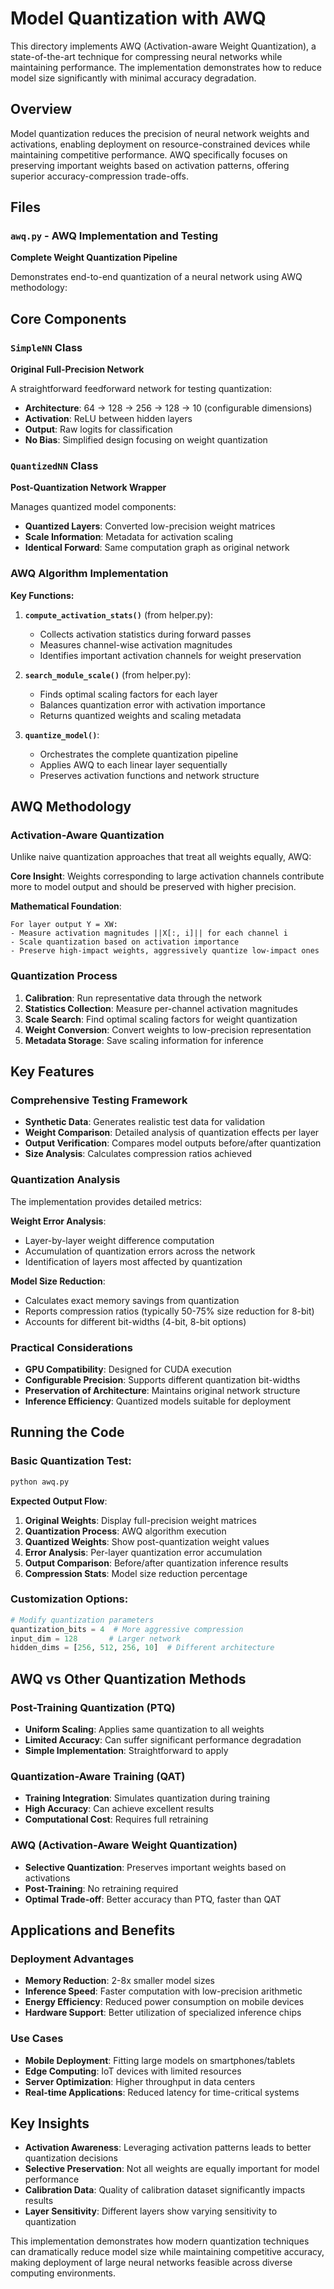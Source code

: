 # Model Quantization with AWQ

This directory implements AWQ (Activation-aware Weight Quantization), a state-of-the-art technique for compressing neural networks while maintaining performance. The implementation demonstrates how to reduce model size significantly with minimal accuracy degradation.

## Overview

Model quantization reduces the precision of neural network weights and activations, enabling deployment on resource-constrained devices while maintaining competitive performance. AWQ specifically focuses on preserving important weights based on activation patterns, offering superior accuracy-compression trade-offs.

## Files

### `awq.py` - AWQ Implementation and Testing
**Complete Weight Quantization Pipeline**

Demonstrates end-to-end quantization of a neural network using AWQ methodology:

## Core Components

### `SimpleNN` Class
**Original Full-Precision Network**

A straightforward feedforward network for testing quantization:
- **Architecture**: 64 → 128 → 256 → 128 → 10 (configurable dimensions)
- **Activation**: ReLU between hidden layers
- **Output**: Raw logits for classification
- **No Bias**: Simplified design focusing on weight quantization

### `QuantizedNN` Class  
**Post-Quantization Network Wrapper**

Manages quantized model components:
- **Quantized Layers**: Converted low-precision weight matrices
- **Scale Information**: Metadata for activation scaling
- **Identical Forward**: Same computation graph as original network

### AWQ Algorithm Implementation

**Key Functions:**

1. **`compute_activation_stats()`** (from helper.py):
   - Collects activation statistics during forward passes
   - Measures channel-wise activation magnitudes
   - Identifies important activation channels for weight preservation

2. **`search_module_scale()`** (from helper.py):
   - Finds optimal scaling factors for each layer
   - Balances quantization error with activation importance
   - Returns quantized weights and scaling metadata

3. **`quantize_model()`**:
   - Orchestrates the complete quantization pipeline
   - Applies AWQ to each linear layer sequentially
   - Preserves activation functions and network structure

## AWQ Methodology

### Activation-Aware Quantization
Unlike naive quantization approaches that treat all weights equally, AWQ:

**Core Insight**: Weights corresponding to large activation channels contribute more to model output and should be preserved with higher precision.

**Mathematical Foundation**:
```
For layer output Y = XW:
- Measure activation magnitudes ||X[:, i]|| for each channel i
- Scale quantization based on activation importance
- Preserve high-impact weights, aggressively quantize low-impact ones
```

### Quantization Process
1. **Calibration**: Run representative data through the network
2. **Statistics Collection**: Measure per-channel activation magnitudes  
3. **Scale Search**: Find optimal scaling factors for weight quantization
4. **Weight Conversion**: Convert weights to low-precision representation
5. **Metadata Storage**: Save scaling information for inference

## Key Features

### Comprehensive Testing Framework
- **Synthetic Data**: Generates realistic test data for validation
- **Weight Comparison**: Detailed analysis of quantization effects per layer
- **Output Verification**: Compares model outputs before/after quantization
- **Size Analysis**: Calculates compression ratios achieved

### Quantization Analysis
The implementation provides detailed metrics:

**Weight Error Analysis**:
- Layer-by-layer weight difference computation
- Accumulation of quantization errors across the network
- Identification of layers most affected by quantization

**Model Size Reduction**:
- Calculates exact memory savings from quantization
- Reports compression ratios (typically 50-75% size reduction for 8-bit)
- Accounts for different bit-widths (4-bit, 8-bit options)

### Practical Considerations
- **GPU Compatibility**: Designed for CUDA execution
- **Configurable Precision**: Supports different quantization bit-widths
- **Preservation of Architecture**: Maintains original network structure
- **Inference Efficiency**: Quantized models suitable for deployment

## Running the Code

### Basic Quantization Test:
```bash
python awq.py
```

**Expected Output Flow**:
1. **Original Weights**: Display full-precision weight matrices
2. **Quantization Process**: AWQ algorithm execution
3. **Quantized Weights**: Show post-quantization weight values  
4. **Error Analysis**: Per-layer quantization error accumulation
5. **Output Comparison**: Before/after quantization inference results
6. **Compression Stats**: Model size reduction percentage

### Customization Options:
```python
# Modify quantization parameters
quantization_bits = 4  # More aggressive compression
input_dim = 128       # Larger network
hidden_dims = [256, 512, 256, 10]  # Different architecture
```

## AWQ vs Other Quantization Methods

### Post-Training Quantization (PTQ)
- **Uniform Scaling**: Applies same quantization to all weights
- **Limited Accuracy**: Can suffer significant performance degradation  
- **Simple Implementation**: Straightforward to apply

### Quantization-Aware Training (QAT)
- **Training Integration**: Simulates quantization during training
- **High Accuracy**: Can achieve excellent results
- **Computational Cost**: Requires full retraining

### AWQ (Activation-Aware Weight Quantization)
- **Selective Quantization**: Preserves important weights based on activations
- **Post-Training**: No retraining required
- **Optimal Trade-off**: Better accuracy than PTQ, faster than QAT

## Applications and Benefits

### Deployment Advantages
- **Memory Reduction**: 2-8x smaller model sizes
- **Inference Speed**: Faster computation with low-precision arithmetic
- **Energy Efficiency**: Reduced power consumption on mobile devices
- **Hardware Support**: Better utilization of specialized inference chips

### Use Cases
- **Mobile Deployment**: Fitting large models on smartphones/tablets
- **Edge Computing**: IoT devices with limited resources  
- **Server Optimization**: Higher throughput in data centers
- **Real-time Applications**: Reduced latency for time-critical systems

## Key Insights

- **Activation Awareness**: Leveraging activation patterns leads to better quantization decisions
- **Selective Preservation**: Not all weights are equally important for model performance
- **Calibration Data**: Quality of calibration dataset significantly impacts results
- **Layer Sensitivity**: Different layers show varying sensitivity to quantization

This implementation demonstrates how modern quantization techniques can dramatically reduce model size while maintaining competitive accuracy, making deployment of large neural networks feasible across diverse computing environments.